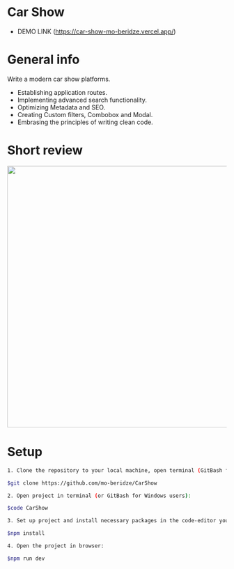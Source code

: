 # Car Show

- DEMO LINK (https://car-show-mo-beridze.vercel.app/)

# General info

Write a modern car show platforms.

- Establishing application routes.
- Implementing advanced search functionality.
- Optimizing Metadata and SEO.
- Creating Custom filters, Combobox and Modal.
- Embrasing the principles of writing clean code.

# Short review

<div style="display: flex;">
  <img src="https://github.com/mo-beridze/CarShow/blob/main/public/CarHub.gif" width="600">
</div>

# Setup

```sh
1. Clone the repository to your local machine, open terminal (GitBash for Windows users) and clone repo with command bellow:

$git clone https://github.com/mo-beridze/CarShow

2. Open project in terminal (or GitBash for Windows users):

$code CarShow

3. Set up project and install necessary packages in the code-editor you use:

$npm install

4. Open the project in browser:

$npm run dev
```
